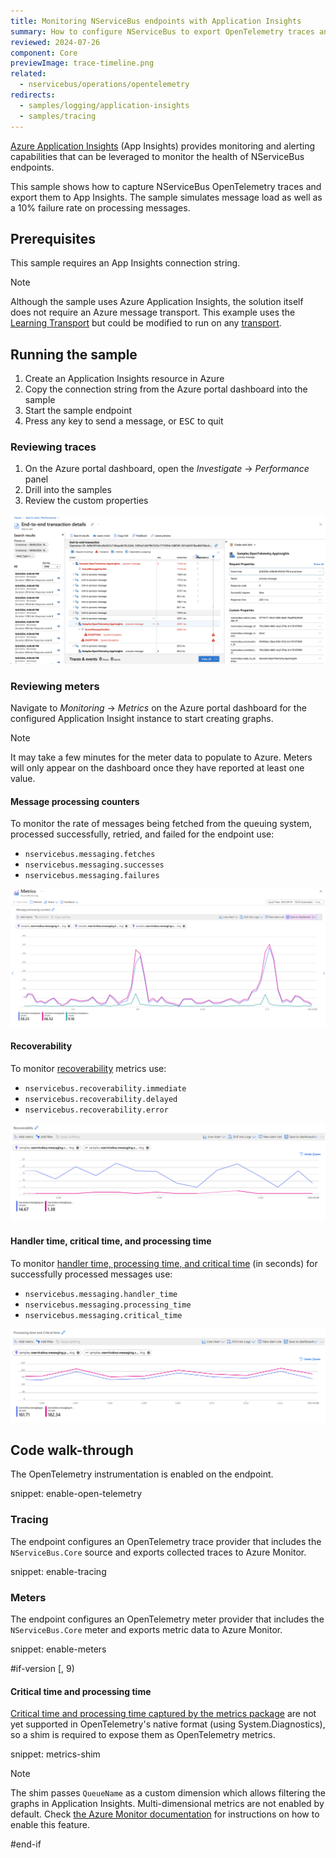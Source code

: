 ```yaml
---
title: Monitoring NServiceBus endpoints with Application Insights
summary: How to configure NServiceBus to export OpenTelemetry traces and meters to Application Insights
reviewed: 2024-07-26
component: Core
previewImage: trace-timeline.png
related:
  - nservicebus/operations/opentelemetry
redirects:
  - samples/logging/application-insights
  - samples/tracing
---
```


[Azure Application Insights](https://docs.microsoft.com/en-us/azure/azure-monitor/app/app-insights-overview) (App Insights) provides monitoring and alerting capabilities that can be leveraged to monitor the health of NServiceBus endpoints.

This sample shows how to capture NServiceBus OpenTelemetry traces and export them to App Insights. The sample simulates message load as well as a 10% failure rate on processing messages.

## Prerequisites

This sample requires an App Insights connection string.

> [!NOTE]
> Although the sample uses Azure Application Insights, the solution itself does not require an Azure message transport. This example uses the [Learning Transport](/transports/learning/) but could be modified to run on any [transport](/transports/).

## Running the sample

1. Create an Application Insights resource in Azure
2. Copy the connection string from the Azure portal dashboard into the sample
3. Start the sample endpoint
4. Press any key to send a message, or <kbd>ESC</kbd> to quit

### Reviewing traces

1. On the Azure portal dashboard, open the _Investigate_ → _Performance_ panel
2. Drill into the samples
3. Review the custom properties

![Timeline view of a trace in Application Insights](trace-timeline.png)

### Reviewing meters

Navigate to _Monitoring_ → _Metrics_ on the Azure portal dashboard for the configured Application Insight instance to start creating graphs.

> [!NOTE]
> It may take a few minutes for the meter data to populate to Azure. Meters will only appear on the dashboard once they have reported at least one value.

#### Message processing counters

To monitor the rate of messages being fetched from the queuing system, processed successfully, retried, and failed for the endpoint use:

- `nservicebus.messaging.fetches`
- `nservicebus.messaging.successes`
- `nservicebus.messaging.failures`

![Graph showing fetched, success, and failed counters in Application Insights](metrics-counters.png)

#### Recoverability

To monitor [recoverability](/nservicebus/recoverability/) metrics use:

- `nservicebus.recoverability.immediate`
- `nservicebus.recoverability.delayed`
- `nservicebus.recoverability.error`

![Graph showing recoverability metrics in Application Insights](metrics-recoverability.png)

#### Handler time, critical time, and processing time

To monitor [handler time, processing time, and critical time](/monitoring/metrics/definitions.md#metrics-captured) (in seconds) for successfully processed messages use:

- `nservicebus.messaging.handler_time`
- `nservicebus.messaging.processing_time`
- `nservicebus.messaging.critical_time`

![Graph showing processing time and critical time metrics in Application Insights](metrics-timing.png)

## Code walk-through

The OpenTelemetry instrumentation is enabled on the endpoint.

snippet: enable-open-telemetry

### Tracing

The endpoint configures an OpenTelemetry trace provider that includes the `NServiceBus.Core` source and exports collected traces to Azure Monitor.

snippet: enable-tracing

### Meters

The endpoint configures an OpenTelemetry meter provider that includes the `NServiceBus.Core` meter and exports metric data to Azure Monitor.

snippet: enable-meters

#if-version [, 9)

#### Critical time and processing time

[Critical time and processing time captured by the metrics package](/monitoring/metrics/definitions.md#metrics-captured) are not yet supported in OpenTelemetry's native format (using System.Diagnostics), so a shim is required to expose them as OpenTelemetry metrics.

snippet: metrics-shim

> [!NOTE]
> The shim passes `QueueName` as a custom dimension which allows filtering the graphs in Application Insights. Multi-dimensional metrics are not enabled by default. Check [the Azure Monitor documentation](https://docs.microsoft.com/en-us/azure/azure-monitor/app/get-metric#enable-multi-dimensional-metrics) for instructions on how to enable this feature.

#end-if
